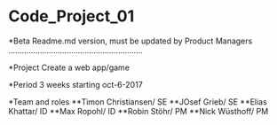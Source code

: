 # Code_Project_01
 
 *Beta Readme.md version, must be updated by Product Managers
 ............................................................
 
 *Project
 Create a web app/game 
 
 *Period
 3 weeks starting oct-6-2017
 
 *Team and roles
 **Timon Christiansen/ SE
 **JOsef Grieb/ SE
 **Elias Khattar/ ID
 **Max Ropohl/ ID
 **Robin Stöhr/ PM
 **Nick Wüsthoff/ PM
 
